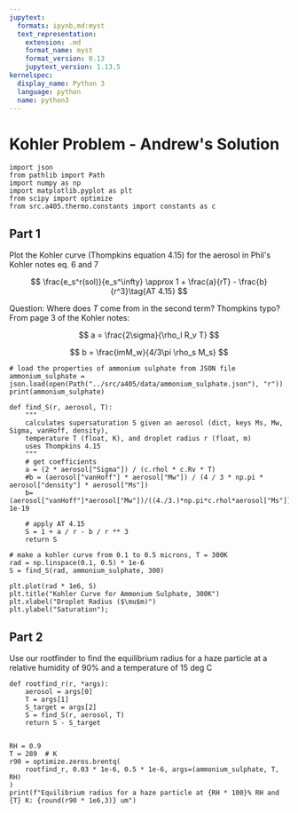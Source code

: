 ```yaml
---
jupytext:
  formats: ipynb,md:myst
  text_representation:
    extension: .md
    format_name: myst
    format_version: 0.13
    jupytext_version: 1.13.5
kernelspec:
  display_name: Python 3
  language: python
  name: python3
---
```


# Kohler Problem - Andrew's Solution

```{code-cell} ipython3
import json
from pathlib import Path
import numpy as np
import matplotlib.pyplot as plt
from scipy import optimize
from src.a405.thermo.constants import constants as c
```

## Part 1

Plot the Kohler curve (Thompkins equation 4.15) for the aerosol in Phil's Kohler notes eq. 6 and 7

$$
\frac{e_s^r(sol)}{e_s^\infty} \approx 1 + \frac{a}{rT} - \frac{b}{r^3}\tag{AT 4.15}
$$

Question: Where does $T$ come from in the second term? Thompkins typo?
From page 3 of the Kohler notes:

$$
a = \frac{2\sigma}{\rho_l R_v T}
$$

$$
b = \frac{imM_w}{4/3\pi \rho_s M_s}
$$

```{code-cell} ipython3
# load the properties of ammonium sulphate from JSON file
ammonium_sulphate = json.load(open(Path("../src/a405/data/ammonium_sulphate.json"), "r"))
print(ammonium_sulphate)
```

```{code-cell} ipython3
def find_S(r, aerosol, T):
    """
    calculates supersaturation S given an aerosol (dict, keys Ms, Mw, Sigma, vanHoff, density),
    temperature T (float, K), and droplet radius r (float, m)
    uses Thompkins 4.15
    """
    # get coefficients
    a = (2 * aerosol["Sigma"]) / (c.rhol * c.Rv * T)
    #b = (aerosol["vanHoff"] * aerosol["Mw"]) / (4 / 3 * np.pi * aerosol["density"] * aerosol["Ms"])
    b=(aerosol["vanHoff"]*aerosol["Mw"])/((4./3.)*np.pi*c.rhol*aerosol["Ms"])* 1e-19 
    
    # apply AT 4.15
    S = 1 + a / r - b / r ** 3
    return S
```

```{code-cell} ipython3
# make a kohler curve from 0.1 to 0.5 microns, T = 300K
rad = np.linspace(0.1, 0.5) * 1e-6
S = find_S(rad, ammonium_sulphate, 300)
```

```{code-cell} ipython3
plt.plot(rad * 1e6, S)
plt.title("Kohler Curve for Ammonium Sulphate, 300K")
plt.xlabel("Droplet Radius ($\mu$m)")
plt.ylabel("Saturation");
```

## Part 2

Use our rootfinder to find the equilibrium radius for a haze particle at a relative humidity of 90% and a temperature of 15 deg C


```{code-cell} ipython3
def rootfind_r(r, *args):
    aerosol = args[0]
    T = args[1]
    S_target = args[2]
    S = find_S(r, aerosol, T)
    return S - S_target


RH = 0.9
T = 289  # K
r90 = optimize.zeros.brentq(
    rootfind_r, 0.03 * 1e-6, 0.5 * 1e-6, args=(ammonium_sulphate, T, RH)
)
print(f"Equilibrium radius for a haze particle at {RH * 100}% RH and {T} K: {round(r90 * 1e6,3)} um")
```

